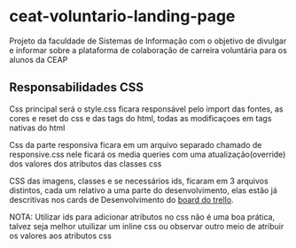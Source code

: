 # ceat-voluntario-landing-page
Projeto da faculdade de Sistemas de Informação com o objetivo de divulgar e informar sobre a plataforma de colaboração de carreira voluntária para os alunos da CEAP

## Responsabilidades CSS
Css principal será o style.css ficara responsável pelo import das fontes, as cores e reset do css e das tags do html, todas as modificaçoes em tags nativas do html

Css da parte responsiva ficara em um arquivo separado chamado de responsive.css
nele ficará os media queries com uma atualização(override) dos valores dos atributos das classes css

CSS das imagens, classes e se necessários ids, ficaram em 3 arquivos distintos, cada um relativo a uma parte do desenvolvimento, elas estão já descritivas nos cards de Desenvolvimento do [board do trello](https://trello.com/b/YFaS7gsY/landing-page-ceap).

NOTA: Utilizar ids para adicionar atributos no css não é uma boa prática, talvez seja melhor utuilizar um inline css ou observar outro meio de atribuir os valores aos atributos css